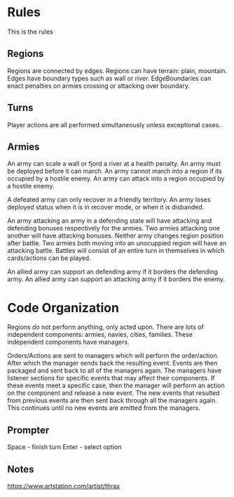 # Rules

This is the rules

## Regions

Regions are connected by edges.
Regions can have terrain: plain, mountain.
Edges have boundary types such as wall or river.
EdgeBoundaries can enact penalties on armies crossing or attacking over boundary.

## Turns
Player actions are all performed simultaneously unless exceptional cases. 

## Armies
An army can scale a wall or fjord a river at a health penalty.
An army must be deployed before it can march.
An army cannot march into a region if its occupied by a hostile enemy.
An army can attack into a region occupied by a hostile enemy.

A defeated army can only recover in a friendly territory. 
An army loses deployed status when it is in recover mode, or when it is disbanded.

An army attacking an army in a defending state will have attacking and defending bonuses respectively for the armies.
Two armies attacking one another will have attacking bonuses. Neither army changes region position after battle.
Two armies both moving into an unocuppied region will have an attacking battle.
Battles will consist of an entire turn in themselves in which cards/actions can be played. 

An allied army can support an defending army if it borders the defending army.
An allied army can support an attacking army if it borders the enemy.


# Code Organization
Regions do not perform anything, only acted upon.
There are lots of independent components: armies, navies, cities, families.
These independent components have managers.

Orders/Actions are sent to managers which will perform the order/action. After which the manager sends back the resulting event.
Events are then packaged and sent back to all of the managers again. The managers have listener sections for specific events that may affect their components. If these events meet a specific case, then the manager will perform an action on the component and release a new event.
The new events that resulted from previous events are then sent back through all the managers again. This continues until no new events are emitted from the managers. 

## Prompter

Space - finish turn
Enter - select option


## Notes
https://www.artstation.com/artist/thrax